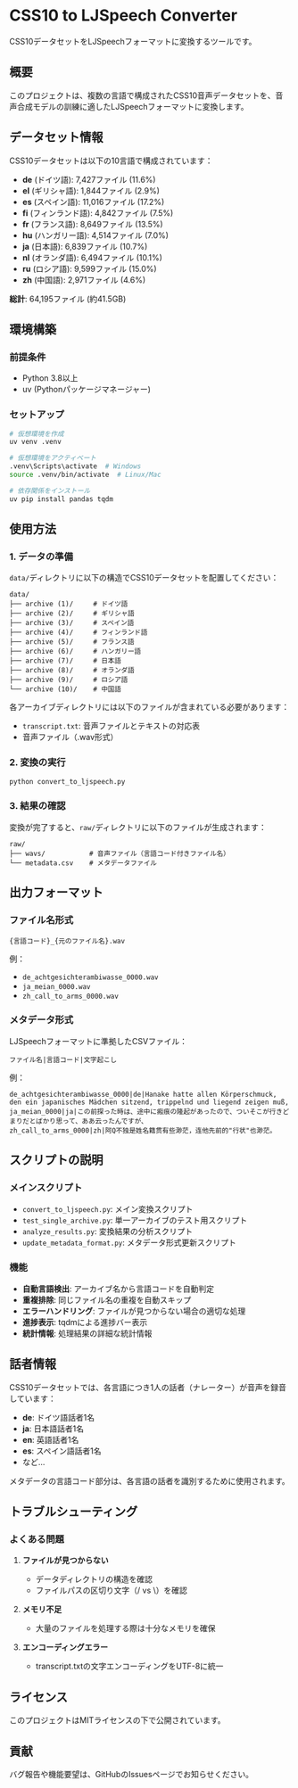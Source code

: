 # CSS10 to LJSpeech Converter

CSS10データセットをLJSpeechフォーマットに変換するツールです。

## 概要

このプロジェクトは、複数の言語で構成されたCSS10音声データセットを、音声合成モデルの訓練に適したLJSpeechフォーマットに変換します。

## データセット情報

CSS10データセットは以下の10言語で構成されています：

- **de** (ドイツ語): 7,427ファイル (11.6%)
- **el** (ギリシャ語): 1,844ファイル (2.9%)
- **es** (スペイン語): 11,016ファイル (17.2%)
- **fi** (フィンランド語): 4,842ファイル (7.5%)
- **fr** (フランス語): 8,649ファイル (13.5%)
- **hu** (ハンガリー語): 4,514ファイル (7.0%)
- **ja** (日本語): 6,839ファイル (10.7%)
- **nl** (オランダ語): 6,494ファイル (10.1%)
- **ru** (ロシア語): 9,599ファイル (15.0%)
- **zh** (中国語): 2,971ファイル (4.6%)

**総計**: 64,195ファイル (約41.5GB)

## 環境構築

### 前提条件

- Python 3.8以上
- uv (Pythonパッケージマネージャー)

### セットアップ

```bash
# 仮想環境を作成
uv venv .venv

# 仮想環境をアクティベート
.venv\Scripts\activate  # Windows
source .venv/bin/activate  # Linux/Mac

# 依存関係をインストール
uv pip install pandas tqdm
```

## 使用方法

### 1. データの準備

`data/`ディレクトリに以下の構造でCSS10データセットを配置してください：

```
data/
├── archive (1)/     # ドイツ語
├── archive (2)/     # ギリシャ語
├── archive (3)/     # スペイン語
├── archive (4)/     # フィンランド語
├── archive (5)/     # フランス語
├── archive (6)/     # ハンガリー語
├── archive (7)/     # 日本語
├── archive (8)/     # オランダ語
├── archive (9)/     # ロシア語
└── archive (10)/    # 中国語
```

各アーカイブディレクトリには以下のファイルが含まれている必要があります：
- `transcript.txt`: 音声ファイルとテキストの対応表
- 音声ファイル（.wav形式）

### 2. 変換の実行

```bash
python convert_to_ljspeech.py
```

### 3. 結果の確認

変換が完了すると、`raw/`ディレクトリに以下のファイルが生成されます：

```
raw/
├── wavs/           # 音声ファイル（言語コード付きファイル名）
└── metadata.csv    # メタデータファイル
```

## 出力フォーマット

### ファイル名形式

```
{言語コード}_{元のファイル名}.wav
```

例：
- `de_achtgesichterambiwasse_0000.wav`
- `ja_meian_0000.wav`
- `zh_call_to_arms_0000.wav`

### メタデータ形式

LJSpeechフォーマットに準拠したCSVファイル：

```
ファイル名|言語コード|文字起こし
```

例：
```
de_achtgesichterambiwasse_0000|de|Hanake hatte allen Körperschmuck, den ein japanisches Mädchen sitzend, trippelnd und liegend zeigen muß,
ja_meian_0000|ja|この前探った時は、途中に瘢痕の隆起があったので、ついそこが行きどまりだとばかり思って、ああ云ったんですが、
zh_call_to_arms_0000|zh|阿Q不独是姓名籍贯有些渺茫，连他先前的"行状"也渺茫。
```

## スクリプトの説明

### メインスクリプト

- `convert_to_ljspeech.py`: メイン変換スクリプト
- `test_single_archive.py`: 単一アーカイブのテスト用スクリプト
- `analyze_results.py`: 変換結果の分析スクリプト
- `update_metadata_format.py`: メタデータ形式更新スクリプト

### 機能

- **自動言語検出**: アーカイブ名から言語コードを自動判定
- **重複排除**: 同じファイル名の重複を自動スキップ
- **エラーハンドリング**: ファイルが見つからない場合の適切な処理
- **進捗表示**: tqdmによる進捗バー表示
- **統計情報**: 処理結果の詳細な統計情報

## 話者情報

CSS10データセットでは、各言語につき1人の話者（ナレーター）が音声を録音しています：

- **de**: ドイツ語話者1名
- **ja**: 日本語話者1名
- **en**: 英語話者1名
- **es**: スペイン語話者1名
- など...

メタデータの言語コード部分は、各言語の話者を識別するために使用されます。

## トラブルシューティング

### よくある問題

1. **ファイルが見つからない**
   - データディレクトリの構造を確認
   - ファイルパスの区切り文字（/ vs \）を確認

2. **メモリ不足**
   - 大量のファイルを処理する際は十分なメモリを確保

3. **エンコーディングエラー**
   - transcript.txtの文字エンコーディングをUTF-8に統一

## ライセンス

このプロジェクトはMITライセンスの下で公開されています。

## 貢献

バグ報告や機能要望は、GitHubのIssuesページでお知らせください。 